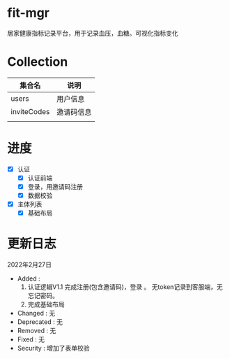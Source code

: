 <!--
 * @Description: 项目说明
 * @Author: hairyOwl
 * @Date: 2022-02-23 14:18:22
 * @LastEditors: hairyOwl
 * @LastEditTime: 2022-02-27 22:07:24
-->
# fit-mgr
居家健康指标记录平台，用于记录血压，血糖。可视化指标变化
# Collection
| 集合名      | 说明       |
| ----------- | ---------- |
| users       | 用户信息   |
| inviteCodes | 邀请码信息 |
|             |            |

# 进度
- [x] 认证
    - [x] 认证前端
    - [x] 登录，用邀请码注册
    - [x] 数据校验
- [x] 主体列表
    - [x] 基础布局

# 更新日志
2022年2月27日 
- Added : 
    1. 认证逻辑V1.1 完成注册(包含邀请码)，登录 。 无token记录到客服端，无忘记密码。
    2. 完成基础布局
- Changed : 无
- Deprecated : 无
- Removed : 无
- Fixed : 无
- Security : 增加了表单校验

